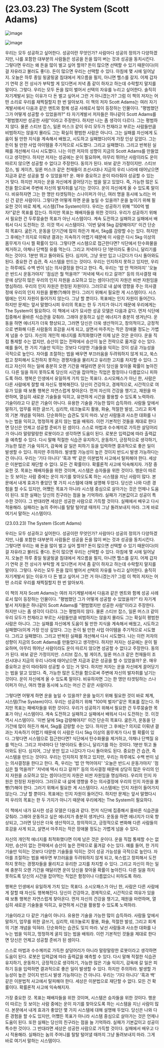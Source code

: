 # (23.03.23) The System (Scott Adams)

![image](https://postfiles.pstatic.net/MjAyNTA0MDRfMTMx/MDAxNzQzNzYwNjQ4ODM4.XA5ffOOUZHkV3Tk_-4de_GsmP6FsZ4fDWUslbEhaiWQg.xO1oJF1ZzJZ3-0jZ7tOrywkh0J4PA7TPXItXdsEQyiYg.PNG/image.png?type=w773)

![image](https://postfiles.pstatic.net/MjAyNTA0MDRfMTMx/MDAxNzQzNzYwNjQ4ODM4.XA5ffOOUZHkV3Tk_-4de_GsmP6FsZ4fDWUslbEhaiWQg.xO1oJF1ZzJZ3-0jZ7tOrywkh0J4PA7TPXItXdsEQyiYg.PNG/image.png?type=w773)

우리는 모두 성공하고 싶어한다. 성공이란 무엇인가? 사람마다 성공의 정의가 다양하겠지만, 나를 포함한 대부분의 사람들은 성공을 돈을 많이 버는 것과 성공을 동치시킨다. 그렇다면 우리는 왜 돈을 많이 벌고 싶어 할까? 돈이 많으면 선택할 수 있기 때문이다(이걸 자유라고 불러도 좋다). 돈이 많으면 우리는 선택할 수 있다. 아침에 몇 시에 일어날지. 오늘은 하루 종일 뒹굴뒹굴 침대에서 게으름을 필지, 아니면 헬스를 갈지. 어제 갑자기 연락 온 전 상사가 부탁할 게 있다면서 저녁 좀 같이 하자고 하는데 수락할지 말지를 말이다. 그렇다. 우리는 모두 돈을 많이 벌어서 선택의 자유를 누리고 싶어한다. 솔직히 자기계발서 읽는 이유가 다 돈 벌고 싶어서 그런 거 아니겠는가? 그럼 이 책의 저자는 어떤 소리로 우리를 채찍질할지 한 번 알아보자.
이 책의 저자 Scott Adams는 여러 자기계발서에서 다음과 같은 멘트와 함께 성공 사례로서 많이 등장하는 인물이다. "평범했던 그가 어떻게 성공할 수 있었을까?" 타 자기계발서 저자들은 하나같이 Scott Adams를 "평범했지만 성공한 사람"이라고 주장한다. 하지만 나는 좀 생각이 다르다. 그는 평범하지 않다. 물론 스티브 잡스, 일론 머스크 같이 우리 모두가 천재라고 부르는 사람들만큼 비범하지는 않을지 몰라도 그는 확실히 평범한 사람은 아니다. 그는 실패를 자신에게 도움이 될 만한 지식을 계속해서 배웠고, 시도하고 실패했다(이게 가장 인상 깊었다. 그는 돈이 될 만한 사업 아이템을 주기적으로 시도했다. 그리고 실패했다). 그리고 반복된 실패를 개선해서 다시 시도했다. 나는 이런 저자의 성향이 지금의 Scott Adams를 만들었다고 생각한다. 하지만 저자는 성공에는 운이 필요하며, 아무리 뛰어난 사람이라도 운이 따르지 않으면 성공할 수 없다고 주장한다. 동의가 된다. 바보 같은 가정이지만. 스티브 잡스, 빌 게이츠, 일론 머스크 같은 천재들이 조선시대나 지금의 우리 나라에 태어났으면 지금과 같은 성공을 할 수 있었을까? 운. 매우 중요하고 운이 따라줘야 성공할 수 있는 거 맞다. 하지만 저자는 운을 자신에게 끌어당기는 법을 알고 있었다. 즉, 가능한 많은 도전을 함으로써 주변에 자신의 발자취를 남기는 것이다. 운이 자신에게 올 수 있도록 말이다. 비유하자면 그는 한 명만 타겟팅하는 스나이퍼가 아닌, 여러 명을 동시에 노리는 머신 건 같은 사람이다.
그렇다면 어떻게 하면 운을 높일 수 있을까? 운을 높이기 위해 필요한 것이 바로 체계, 시스템(The System)이다. 우리는 성공하기 위해 "100억 벌자!"같은 목표를 잡는다. 하지만 목표는 패배자들을 위한 것이다. 우리가 성공하기 위해서 필요한 건 두루뭉술한 목표가 아닌 시스템이다. 계속 도전하고 실패하고 실패에서 배워서 다시 도전하는 것. 이것 역시 시스템이다. '이번 달에 5kg 감량해야지!' 이건 단순히 목표다. 굶든가, 운동을 단기간에 많이 하든가 해서, 5kg를 감량할 수는 있다. 하지만 그 후에는? 의지로 이뤄낸 결과는 지속하기 어렵기 때문에 이 사람은 다시 5kg 이상의 몸무게가 다시 찔 확률이 있다. 그렇다면 시스템으로 접근한다면? 식단에서 탄수화물을 제거하고, 야채나 단백질 유를 먹는다. 그리고 저녁마다 단 1분이라도 좋으니, 달리기를 하는 것이다. 1분만 뛰고 돌아와도 된다. 심지어, 그냥 옷만 입고 나갔다가 다시 돌아와도 된다. 중요한 건 습관, 즉 시스템을 만드는 것이다. 우리는 인지하지 못하고 있지만, 우리는 하루에도 수백 번이 넘는 의사결정을 한다고 한다. 즉, 우리는 '밥 안 먹어야지' '오늘은 반드시 운동가야지' '점심은 뭘 먹을까?' '저녁에 택시 타고 갈까?' 등의 의사결정 때문에 상당히 많은 우리의 인지 자원을 소모하고 있는 셈이다(인지 자원은 비싼 자원임을 명심하라). 우리의 인지 자원은 한정된 자원이다. 그러므로 내 삶에 영향을 주는 의사결정에 우리의 인지 자원을 몰빵(?)해야 한다. 그러기 위해서 필요한 게 시스템이다. 시스템에는 인지 자원이 들어가지 않는다. 그냥 할 뿐이다. 목표에는 인지 자원이 들어간다. 하지만 문제는 앞서 말했다시피 우리의 목표는 한 두 가지가 아니기 때문에 우리에게는 The System이 필요하다.
이 책에서 내가 묘사한 성공 모델은 다음과 같다. 먼저 식단에 집중해서 올바른 식습관을 갖춰라. 그래야 운동하고 싶은 에너지가 충분히 생겨난다. 운동을 하면 에너지가 더욱 향상되고, 그러면 당신은 더욱 생산적이고, 창의적이고, 긍정적으로 변화해 다른 사람들의 호감을 사게 되고, 살면서 마주치는 작은 장애물 정도는 가볍게 넘을 수 있다.
자신의 개인적 에너지를 최적화했다면 이제 남은 것은 운이다. 운을 직접 통제할 수는 없지만, 승산이 없는 전략에서 승산이 높은 전략으로 옮겨갈 수는 있다. 예를 들어, 한 가지 기술만 익히는 것보다 다양한 기술들을 익히는 것이 성공 가능성을 극적으로 높인다. 자아를 조절하는 법을 배우면 부끄러움을 두려워하지 않게 되고, 쑥스럽고 창피해서 도전하지 못하는 경쟁자들을 물리치고 유리한 고지를 차지할 수 있다. 그리고 자신이 하는 일에 충분히 오랜 기간을 매달리면 운이 당신을 찾아올 확률이 높아진다. 다른 일을 하지 못하도록 당신의 시간을 잡아먹는 직업은 함정이나 다름없으니 피하도록 하라.
행복은 인생에서 유일하게 가치 있는 목표다. 소시오패스가 아닌 한, 사람은 다른 사람에게 잘할 때 자신도 행복해진다. 당신이 건강하고, 경제적으로, 시간적으로 여유가 있을 때 보통 행복은 자연스럽게 찾아온다. 먼저 자신의 건강을 챙기고, 재원을 마련하며, 열심히 새로운 기술들을 익히고, 유연하게 시간을 활용할 수 있도록 노력하라.
기술이라고 다 같은 기술이 아니다. 유용한 기술을 가능한 많이 습득하라. 사람들 앞에서 말하기, 업무를 위한 글쓰기, 심리학, 테크놀로지 활용, 화술, 적절한 발성, 그리고 회계의 기본 개념을 익혀라. 단순화하는 습관도 잊지 마라. 낯선 사람들과 사소한 대화를 나누는 법을 익히고, 멍청하게 굴지 않는 법을 배워라. 이런 기본적인 것들을 제대로 한다면 당신은 언제고 성공할 준비가 된 셈이다.
스스로 마법과 수수께끼로 가득한 살덩어리가 아니라 말랑말랑한 로봇이라고 생각하면 도움이 된다. 로봇은 입력값에 따라 출력값을 예측할 수 있다. 다시 말해 적절한 식습관 유지하기, 운동하기, 긍정적으로 생각하기, 가능한 많은 기술 익히기, 감옥에 갈 일은 피하기 등을 입력하면 결과적으로 좋은 일이 발생할 수 있다. 하지만 주의하라. 발생할 가능성이 높은 것이지 반드시 발생 가능하다는 건 아니다. 우리는 ‘기다 아니다’ ‘흑과 백’ 같은 이분법적 사고에서 탈피해야 한다. 세상은 이분법으로 재단할 수 없다. 모든 건 확률이다. 확률론적 사고에 익숙해지자.
가장 중요한 것. 목표는 패배자들을 위한 것이며, 시스템은 승자들을 위한 것이다. 행운이 따르는 듯 보이는 사람 중에는 운이 자기를 찾아오도록 하는 시스템을 지닌 사람이 많다. 본문에서 내게 효과가 좋았던 몇 가지 시스템에 대해 설명해 두었다. 당신은 나와 다른 경험을 할 수도 있지만, 어쨌든 목표가 아니라 시스템 중심으로 살아가는 것은 언제나 도움이 된다. 또한 실패는 당신의 친구라는 점을 늘 기억하라. 실패가 기본값이고 성공이 특수한 것이다. 그 반대라면 세상은 성공한 사람으로 가득할 것이다. 실패에서 배우고 다시 적용해라. 실패라는 놈의 주머니를 탈탈 털어낼 때까지 그냥 돌려보내지 마라. 그게 바로 여기서 말하는 시스템이다.

(23.03.23) The System (Scott Adams)

우리는 모두 성공하고 싶어한다. 성공이란 무엇인가? 사람마다 성공의 정의가 다양하겠지만, 나를 포함한 대부분의 사람들은 성공을 돈을 많이 버는 것과 성공을 동치시킨다. 그렇다면 우리는 왜 돈을 많이 벌고 싶어 할까? 돈이 많으면 선택할 수 있기 때문이다(이걸 자유라고 불러도 좋다). 돈이 많으면 우리는 선택할 수 있다. 아침에 몇 시에 일어날지. 오늘은 하루 종일 뒹굴뒹굴 침대에서 게으름을 필지, 아니면 헬스를 갈지. 어제 갑자기 연락 온 전 상사가 부탁할 게 있다면서 저녁 좀 같이 하자고 하는데 수락할지 말지를 말이다. 그렇다. 우리는 모두 돈을 많이 벌어서 선택의 자유를 누리고 싶어한다. 솔직히 자기계발서 읽는 이유가 다 돈 벌고 싶어서 그런 거 아니겠는가? 그럼 이 책의 저자는 어떤 소리로 우리를 채찍질할지 한 번 알아보자.

이 책의 저자 Scott Adams는 여러 자기계발서에서 다음과 같은 멘트와 함께 성공 사례로서 많이 등장하는 인물이다. "평범했던 그가 어떻게 성공할 수 있었을까?" 타 자기계발서 저자들은 하나같이 Scott Adams를 "평범했지만 성공한 사람"이라고 주장한다. 하지만 나는 좀 생각이 다르다. 그는 평범하지 않다. 물론 스티브 잡스, 일론 머스크 같이 우리 모두가 천재라고 부르는 사람들만큼 비범하지는 않을지 몰라도 그는 확실히 평범한 사람은 아니다. 그는 실패를 자신에게 도움이 될 만한 지식을 계속해서 배웠고, 시도하고 실패했다(이게 가장 인상 깊었다. 그는 돈이 될 만한 사업 아이템을 주기적으로 시도했다. 그리고 실패했다). 그리고 반복된 실패를 개선해서 다시 시도했다. 나는 이런 저자의 성향이 지금의 Scott Adams를 만들었다고 생각한다. 하지만 저자는 성공에는 운이 필요하며, 아무리 뛰어난 사람이라도 운이 따르지 않으면 성공할 수 없다고 주장한다. 동의가 된다. 바보 같은 가정이지만. 스티브 잡스, 빌 게이츠, 일론 머스크 같은 천재들이 조선시대나 지금의 우리 나라에 태어났으면 지금과 같은 성공을 할 수 있었을까? 운. 매우 중요하고 운이 따라줘야 성공할 수 있는 거 맞다. 하지만 저자는 운을 자신에게 끌어당기는 법을 알고 있었다. 즉, 가능한 많은 도전을 함으로써 주변에 자신의 발자취를 남기는 것이다. 운이 자신에게 올 수 있도록 말이다. 비유하자면 그는 한 명만 타겟팅하는 스나이퍼가 아닌, 여러 명을 동시에 노리는 머신 건 같은 사람이다.

그렇다면 어떻게 하면 운을 높일 수 있을까? 운을 높이기 위해 필요한 것이 바로 체계, 시스템(The System)이다. 우리는 성공하기 위해 "100억 벌자!"같은 목표를 잡는다. 하지만 목표는 패배자들을 위한 것이다. 우리가 성공하기 위해서 필요한 건 두루뭉술한 목표가 아닌 시스템이다. 계속 도전하고 실패하고 실패에서 배워서 다시 도전하는 것. 이것 역시 시스템이다. '이번 달에 5kg 감량해야지!' 이건 단순히 목표다. 굶든가, 운동을 단기간에 많이 하든가 해서, 5kg를 감량할 수는 있다. 하지만 그 후에는? 의지로 이뤄낸 결과는 지속하기 어렵기 때문에 이 사람은 다시 5kg 이상의 몸무게가 다시 찔 확률이 있다. 그렇다면 시스템으로 접근한다면? 식단에서 탄수화물을 제거하고, 야채나 단백질 유를 먹는다. 그리고 저녁마다 단 1분이라도 좋으니, 달리기를 하는 것이다. 1분만 뛰고 돌아와도 된다. 심지어, 그냥 옷만 입고 나갔다가 다시 돌아와도 된다. 중요한 건 습관, 즉 시스템을 만드는 것이다. 우리는 인지하지 못하고 있지만, 우리는 하루에도 수백 번이 넘는 의사결정을 한다고 한다. 즉, 우리는 '밥 안 먹어야지' '오늘은 반드시 운동가야지' '점심은 뭘 먹을까?' '저녁에 택시 타고 갈까?' 등의 의사결정 때문에 상당히 많은 우리의 인지 자원을 소모하고 있는 셈이다(인지 자원은 비싼 자원임을 명심하라). 우리의 인지 자원은 한정된 자원이다. 그러므로 내 삶에 영향을 주는 의사결정에 우리의 인지 자원을 몰빵(?)해야 한다. 그러기 위해서 필요한 게 시스템이다. 시스템에는 인지 자원이 들어가지 않는다. 그냥 할 뿐이다. 목표에는 인지 자원이 들어간다. 하지만 문제는 앞서 말했다시피 우리의 목표는 한 두 가지가 아니기 때문에 우리에게는 The System이 필요하다.

이 책에서 내가 묘사한 성공 모델은 다음과 같다. 먼저 식단에 집중해서 올바른 식습관을 갖춰라. 그래야 운동하고 싶은 에너지가 충분히 생겨난다. 운동을 하면 에너지가 더욱 향상되고, 그러면 당신은 더욱 생산적이고, 창의적이고, 긍정적으로 변화해 다른 사람들의 호감을 사게 되고, 살면서 마주치는 작은 장애물 정도는 가볍게 넘을 수 있다.

자신의 개인적 에너지를 최적화했다면 이제 남은 것은 운이다. 운을 직접 통제할 수는 없지만, 승산이 없는 전략에서 승산이 높은 전략으로 옮겨갈 수는 있다. 예를 들어, 한 가지 기술만 익히는 것보다 다양한 기술들을 익히는 것이 성공 가능성을 극적으로 높인다. 자아를 조절하는 법을 배우면 부끄러움을 두려워하지 않게 되고, 쑥스럽고 창피해서 도전하지 못하는 경쟁자들을 물리치고 유리한 고지를 차지할 수 있다. 그리고 자신이 하는 일에 충분히 오랜 기간을 매달리면 운이 당신을 찾아올 확률이 높아진다. 다른 일을 하지 못하도록 당신의 시간을 잡아먹는 직업은 함정이나 다름없으니 피하도록 하라.

행복은 인생에서 유일하게 가치 있는 목표다. 소시오패스가 아닌 한, 사람은 다른 사람에게 잘할 때 자신도 행복해진다. 당신이 건강하고, 경제적으로, 시간적으로 여유가 있을 때 보통 행복은 자연스럽게 찾아온다. 먼저 자신의 건강을 챙기고, 재원을 마련하며, 열심히 새로운 기술들을 익히고, 유연하게 시간을 활용할 수 있도록 노력하라.

기술이라고 다 같은 기술이 아니다. 유용한 기술을 가능한 많이 습득하라. 사람들 앞에서 말하기, 업무를 위한 글쓰기, 심리학, 테크놀로지 활용, 화술, 적절한 발성, 그리고 회계의 기본 개념을 익혀라. 단순화하는 습관도 잊지 마라. 낯선 사람들과 사소한 대화를 나누는 법을 익히고, 멍청하게 굴지 않는 법을 배워라. 이런 기본적인 것들을 제대로 한다면 당신은 언제고 성공할 준비가 된 셈이다.

스스로 마법과 수수께끼로 가득한 살덩어리가 아니라 말랑말랑한 로봇이라고 생각하면 도움이 된다. 로봇은 입력값에 따라 출력값을 예측할 수 있다. 다시 말해 적절한 식습관 유지하기, 운동하기, 긍정적으로 생각하기, 가능한 많은 기술 익히기, 감옥에 갈 일은 피하기 등을 입력하면 결과적으로 좋은 일이 발생할 수 있다. 하지만 주의하라. 발생할 가능성이 높은 것이지 반드시 발생 가능하다는 건 아니다. 우리는 ‘기다 아니다’ ‘흑과 백’ 같은 이분법적 사고에서 탈피해야 한다. 세상은 이분법으로 재단할 수 없다. 모든 건 확률이다. 확률론적 사고에 익숙해지자.

가장 중요한 것. 목표는 패배자들을 위한 것이며, 시스템은 승자들을 위한 것이다. 행운이 따르는 듯 보이는 사람 중에는 운이 자기를 찾아오도록 하는 시스템을 지닌 사람이 많다. 본문에서 내게 효과가 좋았던 몇 가지 시스템에 대해 설명해 두었다. 당신은 나와 다른 경험을 할 수도 있지만, 어쨌든 목표가 아니라 시스템 중심으로 살아가는 것은 언제나 도움이 된다. 또한 실패는 당신의 친구라는 점을 늘 기억하라. 실패가 기본값이고 성공이 특수한 것이다. 그 반대라면 세상은 성공한 사람으로 가득할 것이다. 실패에서 배우고 다시 적용해라. 실패라는 놈의 주머니를 탈탈 털어낼 때까지 그냥 돌려보내지 마라. 그게 바로 여기서 말하는 시스템이다.

